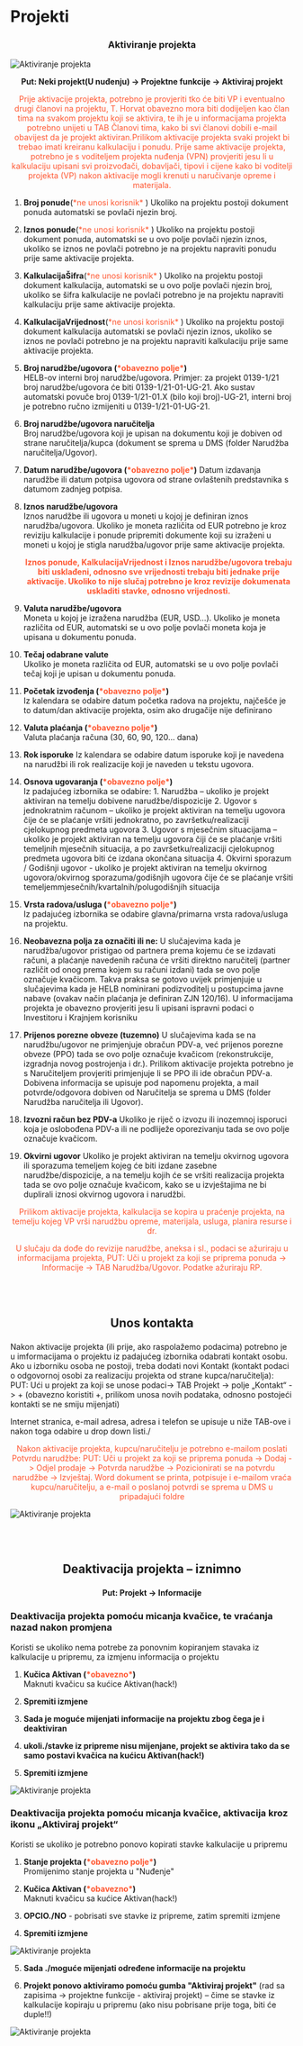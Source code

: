 # Projekti

### <p align=center>**Aktiviranje projekta</p>**

<img src="./images/AktivirajProjekt.png"
    alt="Aktiviranje projekta"
    style="display: block;
            margin-left: auto;
            margin-right: auto;" 
/>

**<p align=center>Put: Neki projekt(U nuđenju) → Projektne funkcije → Aktiviraj projekt</p>**  

<p align=center> <span style="color:#ff5630">Prije aktivacije projekta, potrebno je provjeriti tko će biti VP i eventualno drugi članovi na projektu, T. Horvat obavezno mora biti dodijeljen kao član tima na svakom projektu koji se aktivira, te ih je u informacijama projekta potrebno unijeti u TAB Članovi tima, kako bi svi članovi dobili e-mail obavijest da je projekt aktiviran.Prilikom aktivacije projekta svaki projekt bi trebao imati kreiranu kalkulaciju i ponudu. Prije same aktivacije projekta, potrebno je s voditeljem projekta nuđenja (VPN) provjeriti jesu li u kalkulaciju upisani svi proizvođači, dobavljači, tipovi i cijene kako bi voditelji projekta (VP) nakon aktivacije mogli krenuti u naručivanje opreme i materijala.</span></p>


1. **Broj ponude**(<span style="color: #ff5630">\*ne unosi korisnik\*</span  >  )
    Ukoliko na projektu postoji dokument ponuda automatski se povlači njezin broj.

2. **Iznos ponude**(<span style="color: #ff5630">\*ne unosi korisnik\*</span  >  )
    Ukoliko na projektu postoji dokument ponuda, automatski se u ovo polje povlači njezin iznos, ukoliko se iznos ne povlači potrebno je na projektu napraviti ponudu prije same aktivacije projekta.

3. **KalkulacijaŠifra**(<span style="color: #ff5630">\*ne unosi korisnik\*</span  >  )
    Ukoliko na projektu postoji dokument kalkulacija, automatski se u ovo polje povlači njezin broj, ukoliko se šifra kalkulacije ne povlači potrebno je na projektu napraviti kalkulaciju prije same aktivacije projekta.

4. **KalkulacijaVrijednost**(<span style="color: #ff5630">\*ne unosi korisnik\*</span  >  )
    Ukoliko na projektu postoji dokument kalkulacija automatski se povlači njezin iznos, ukoliko se iznos ne povlači potrebno je na projektu napraviti kalkulaciju prije same aktivacije projekta. 

5. **Broj narudžbe/ugovora (<span style="color: #ff5630">\*obavezno polje\*</span>)**     
    HELB-ov interni broj narudžbe/ugovora. Primjer: za projekt 0139-1/21 broj narudžbe/ugovora će biti 0139-1/21-01-UG-21. Ako sustav automatski povuče broj 0139-1/21-01.X (bilo koji broj)-UG-21, interni broj je potrebno ručno izmijeniti u 0139-1/21-01-UG-21.

6. **Broj narudžbe/ugovora naručitelja**  
    Broj narudžbe/ugovora koji je upisan na dokumentu koji je dobiven od strane naručitelja/kupca (dokument se sprema u DMS (folder Narudžba naručitelja/Ugovor).

7. **Datum narudžbe/ugovora (<span style="color: #ff5630">\*obavezno polje\*</span>)**
    Datum izdavanja narudžbe ili datum potpisa ugovora od strane ovlaštenih predstavnika s datumom zadnjeg potpisa.

8. **Iznos narudžbe/ugovora**  
    Iznos narudžbe ili ugovora u moneti u kojoj je definiran iznos narudžba/ugovora. Ukoliko je moneta različita od EUR potrebno je kroz reviziju kalkulacije i ponude pripremiti dokumente koji su izraženi u moneti u kojoj je stigla narudžba/ugovor prije same aktivacije projekta.


    **<p align=center> <span style="color:#ff5630">Iznos ponude, KalkulacijaVrijednost i Iznos narudžbe/ugovora trebaju biti usklađeni, odnosno sve vrijednosti trebaju biti jednake prije aktivacije. Ukoliko to nije slučaj potrebno je kroz revizije dokumenata uskladiti stavke, odnosno vrijednosti.</span></p>**


9. **Valuta narudžbe/ugovora**  
    Moneta u kojoj je izražena narudžba (EUR, USD…). Ukoliko je moneta različita od EUR, automatski se u ovo polje povlači moneta koja je upisana u dokumentu ponuda.

10. **Tečaj odabrane valute**  
    Ukoliko je moneta različita od EUR, automatski se u ovo polje povlači tečaj koji je upisan u dokumentu ponuda.

11. **Početak izvođenja (<span style="color: #ff5630">\*obavezno polje\*</span>)**   
    Iz kalendara se odabire datum početka radova na projektu, najčešće je to datum/dan aktivacije projekta, osim ako drugačije nije definirano

12. **Valuta plaćanja (<span style="color: #ff5630">\*obavezno polje\*</span>)**   
    Valuta plaćanja računa (30, 60, 90, 120… dana)

13. **Rok isporuke** 
    Iz kalendara se odabire datum isporuke koji je navedena na narudžbi ili rok realizacije koji je naveden u tekstu ugovora.  

14. **Osnova ugovaranja (<span style="color: #ff5630">\*obavezno polje\*</span>)**   
    Iz padajućeg izbornika se odabire:
        1. Narudžba – ukoliko je projekt aktiviran na temelju dobivene narudžbe/dispozicije
        2. Ugovor s jednokratnim računom – ukoliko je projekt aktiviran na temelju ugovora čije će se plaćanje vršiti jednokratno, po završetku/realizaciji cjelokupnog predmeta ugovora
        3. Ugovor s mjesečnim situacijama – ukoliko je projekt aktiviran na temelju ugovora čiji će se plaćanje vršiti temeljnih mjesečnih situacija, a po završetku/realizaciji cjelokupnog predmeta ugovora biti će izdana okončana situacija
        4. Okvirni sporazum / Godišnji ugovor - ukoliko je projekt aktiviran na temelju okvirnog ugovora/okvirnog sporazuma/godišnjih ugovora čije će se plaćanje vršiti temeljemmjesečnih/kvartalnih/polugodišnjih situacija

15. **Vrsta radova/usluga (<span style="color: #ff5630">\*obavezno polje\*</span>)**   
    Iz padajućeg izbornika se odabire glavna/primarna vrsta radova/usluga na projektu.

16. **Neobavezna polja za označiti ili ne:**
    U slučajevima kada je narudžba/ugovor pristigao od partnera prema kojemu će se izdavati računi, a plaćanje navedenih računa će vršiti direktno naručitelj (partner različit od onog prema kojem su računi izdani) tada se ovo polje označuje kvačicom. Takva praksa se gotovo uvijek primjenjuje u slučajevima kada je HELB nominirani podizvoditelj u postupcima javne nabave (ovakav način plaćanja je definiran ZJN 120/16). U informacijama projekta je obavezno provjeriti jesu li upisani ispravni podaci o Investitoru i Krajnjem korisniku

17. **Prijenos porezne obveze (tuzemno)**
    U slučajevima kada se na narudžbu/ugovor ne primjenjuje obračun PDV-a, već prijenos porezne obveze (PPO) tada se ovo polje označuje kvačicom (rekonstrukcije, izgradnja novog postrojenja i dr.). Prilikom aktivacije projekta potrebno je s Naručiteljem provjeriti primjenjuje li se PPO ili ide obračun PDV-a. Dobivena informacija se upisuje pod napomenu projekta, a mail potvrde/odgovora dobiven od Naručitelja se sprema u DMS (folder Narudžba naručitelja ili Ugovor).

18. **Izvozni račun bez PDV-a**
    Ukoliko je riječ o izvozu ili inozemnoj isporuci koja je oslobođena PDV-a ili ne podliježe oporezivanju tada se ovo polje označuje kvačicom. 

19. **Okvirni ugovor**
    Ukoliko je projekt aktiviran na temelju okvirnog ugovora ili sporazuma temeljem kojeg će biti izdane zasebne narudžbe/dispozicije, a na temelju kojih će se vršiti realizacija projekta tada se ovo polje označuje kvačicom, kako se u izvještajima ne bi duplirali iznosi okvirnog ugovora i narudžbi.


<p align=center> <span style="color:#ff5630">Prilikom aktivacije projekta, kalkulacija se kopira u praćenje projekta, na temelju kojeg VP vrši narudžbu opreme, materijala, usluga, planira resurse i dr. </span></p>

<p align=center> <span style="color:#ff5630">U slučaju da dođe do revizije narudžbe, aneksa i sl., podaci se ažuriraju u informacijama projekta, PUT: Uči u projekt za koji se priprema ponuda -> Informacije -> TAB Narudžba/Ugovor. Podatke ažuriraju RP.</span></p>

<br></br>

## <p align=center>**Unos kontakta</p>**

Nakon aktivacije projekta (ili prije, ako raspolažemo podacima) potrebno je u imformacijama o projektu iz padajućeg izbornika odabrati kontakt osobu.
Ako u izborniku osoba ne postoji, treba dodati novi Kontakt (kontakt podaci o odgovornoj osobi za realizaciju projekta od strane kupca/naručitelja): 
PUT: Ući u projekt za koji se unose podaci-> TAB Projekt -> polje „Kontakt“ -> + (obavezno koristiti +, prilikom unosa novih podataka, odnosno postojeći kontakti se ne smiju mijenjati)

Internet stranica, e-mail adresa, adresa i telefon se upisuje u niže TAB-ove i nakon toga odabire u drop 
down listi./

<p align=center> <span style="color:#ff5630">Nakon aktivacije projekta, kupcu/naručitelju je potrebno e-mailom poslati Potvrdu narudžbe: PUT: Uči u projekt za koji se priprema ponuda -> Dodaj -> Odjel prodaje -> Potvrda narudžbe -> Pozicionirati se na potvrdu narudžbe -> Izvještaj. Word dokument se printa, potpisuje i e-mailom vraća kupcu/naručitelju, a e-mail o poslanoj potvrdi se sprema u DMS u pripadajući foldre</span></p>

<img src="./images/AktiviranjeProjektaPR.png"
    alt="Aktiviranje projekta"
    style="display: block;
            margin-left: auto;
            margin-right: auto;" 
/>

<br></br>

## <p align=center>**Deaktivacija projekta – iznimno</p>**

**<p align=center>Put: Projekt → Informacije</p>**

### <p>Deaktivacija projekta pomoću micanja kvačice, te vraćanja nazad nakon promjena</p>
<p>Koristi se ukoliko nema potrebe za ponovnim kopiranjem stavaka iz kalkulacije u pripremu, za izmjenu informacija o projektu</p>

1. **Kučica Aktivan (<span style="color: #ff5630">\*obavezno\*</span>)**     
    Maknuti kvačicu sa kućice Aktivan(hack!)

2. **Spremiti izmjene**

3. **Sada je moguće mijenjati informacije na projektu zbog čega je i deaktiviran**

4. **ukoli./stavke iz pripreme nisu mijenjane, projekt se aktivira tako da se samo postavi kvačica na kućicu Aktivan(hack!)**

5. **Spremiti izmjene**

<img src="./images/deaktiviranjeProjektaPR1.png"
    alt="Aktiviranje projekta"
    style="display: block;
            margin-left: auto;
            margin-right: auto;" 
/>

### <p>Deaktivacija projekta pomoću micanja kvačice, aktivacija kroz ikonu „Aktiviraj projekt“</p>
<p>Koristi se ukoliko je potrebno ponovo kopirati stavke kalkulacije u pripremu</p>

1. **Stanje projekta (<span style="color: #ff5630">\*obavezno polje\*</span>)**     
    Promijenimo stanje projekta u "Nuđenje"

2. **Kučica Aktivan (<span style="color: #ff5630">\*obavezno\*</span>)**     
    Maknuti kvačicu sa kućice Aktivan(hack!)

3. **OPCIO./NO** - pobrisati sve stavke iz pripreme, zatim spremiti izmjene

4. **Spremiti izmjene**

<img src="./images/deaktiviranjeProjektaPR2.png"
    alt="Aktiviranje projekta"
    style="display: block;
            margin-left: auto;
            margin-right: auto;" 
/>

5. **Sada ./moguće mijenjati određene informacije na projektu**

6. **Projekt ponovo aktiviramo pomoću gumba "Aktiviraj projekt"** (rad sa zapisima -> projektne funkcije - aktiviraj projekt) – čime se stavke iz kalkulacije kopiraju u pripremu (ako nisu pobrisane prije toga, biti će duple!!)

<img src="./images/AktivirajProjekt.png"
    alt="Aktiviranje projekta"
    style="display: block;
            margin-left: auto;
            margin-right: auto;" 
/>

<br></br><br></br>